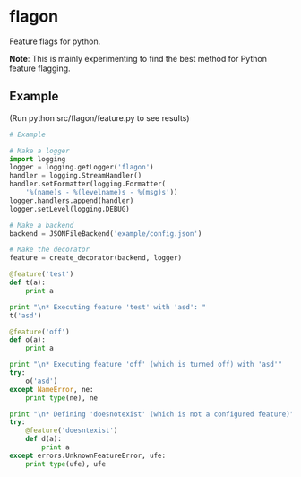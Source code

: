 flagon
======

Feature flags for python.

**Note**: This is mainly experimenting to find the best method for Python feature flagging.

Example
-------
(Run python src/flagon/feature.py to see results)

```python
# Example

# Make a logger
import logging
logger = logging.getLogger('flagon')
handler = logging.StreamHandler()
handler.setFormatter(logging.Formatter(
    '%(name)s - %(levelname)s - %(msg)s'))
logger.handlers.append(handler)
logger.setLevel(logging.DEBUG)

# Make a backend
backend = JSONFileBackend('example/config.json')

# Make the decorator
feature = create_decorator(backend, logger)

@feature('test')
def t(a):
    print a

print "\n* Executing feature 'test' with 'asd': "
t('asd')

@feature('off')
def o(a):
    print a

print "\n* Executing feature 'off' (which is turned off) with 'asd'"
try:
    o('asd')
except NameError, ne:
    print type(ne), ne

print "\n* Defining 'doesnotexist' (which is not a configured feature)"
try:
    @feature('doesntexist')
    def d(a):
        print a
except errors.UnknownFeatureError, ufe:
    print type(ufe), ufe
```
